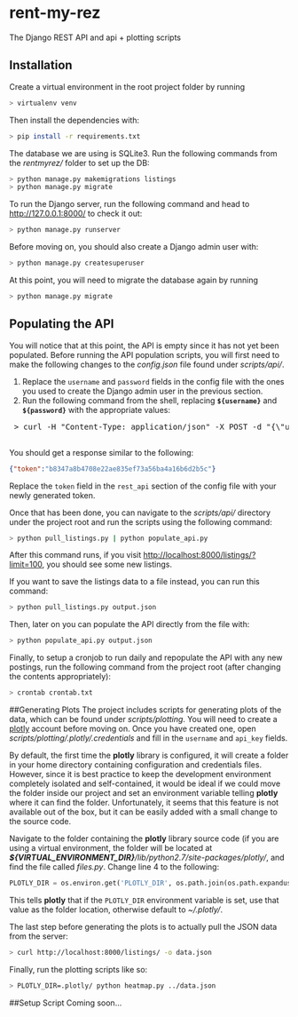 # rent-my-rez
The Django REST API and api + plotting scripts

## Installation
Create a virtual environment in the root project folder by running

```bash
> virtualenv venv
```

Then install the dependencies with:

```bash
> pip install -r requirements.txt
```

The database we are using is SQLite3. Run the following commands from the *rentmyrez/* folder to set up the DB:

```bash
> python manage.py makemigrations listings
> python manage.py migrate
```

To run the Django server, run the following command and head to http://127.0.0.1:8000/ to check it out:

```bash
> python manage.py runserver
```

Before moving on, you should also create a Django admin user with:

```bash
> python manage.py createsuperuser
```

At this point, you will need to migrate the database again by running

```bash
> python manage.py migrate
```

## Populating the API
You will notice that at this point, the API is empty since it has not yet been populated. Before running the API population scripts, you will first need to make the following changes to the *config.json* file found under *scripts/api/*. 

1. Replace the `username` and `password` fields in the config file with the ones you used to create the Django admin user in the previous section.
2. Run the following command from the shell, replacing **`${username}`** and **`${password}`** with the appropriate values:

 <pre>
 > curl -H "Content-Type: application/json" -X POST -d "{\"username\": \"<b>${username}</b>\", \"password\": \"<b>${password}</b>\"}" http://localhost:8000/api-token-auth/
 </pre>

 You should get a response similar to the following:

 ```json
 {"token":"b8347a8b4708e22ae835ef73a56ba4a16b6d2b5c"}
 ```

 Replace the `token` field in the `rest_api` section of the config file with your newly generated token.

Once that has been done, you can navigate to the *scripts/api/* directory under the project root and run the scripts using the following command:

```bash
> python pull_listings.py | python populate_api.py
```

After this command runs, if you visit [http://localhost:8000/listings/?limit=100](http://localhost:8000/listings/?limit=100), you should see some new listings.

If you want to save the listings data to a file instead, you can run this command:

```bash
> python pull_listings.py output.json
```

Then, later on you can populate the API directly from the file with:

```bash
> python populate_api.py output.json
```

Finally, to setup a cronjob to run daily and repopulate the API with any new postings, run the following command from the project root (after changing the contents appropriately):

```bash
> crontab crontab.txt
```

##Generating Plots
The project includes scripts for generating plots of the data, which can be found under *scripts/plotting*. You will need to create a [plotly](https://plot.ly/) account before moving on. Once you have created one, open *scripts/plotting/.plotly/.credentials* and fill in the `username` and `api_key` fields.

By default, the first time the **plotly** library is configured, it will create a folder in your home directory containing configuration and credentials files. However, since it is best practice to keep the development environment completely isolated and self-contained, it would be ideal if we could move the folder inside our project and set an environment variable telling **plotly** where it can find the folder. Unfortunately, it seems that this feature is not available out of the box, but it can be easily added with a small change to the source code.

Navigate to the folder containing the **plotly** library source code (if you are using a virtual environment, the folder will be located at *<b>${VIRTUAL\_ENVIRONMENT\_DIR}</b>/lib/python2.7/site-packages/plotly/*, and find the file called *files.py*. Change line 4 to the following:

```python
PLOTLY_DIR = os.environ.get('PLOTLY_DIR', os.path.join(os.path.expanduser("~"), ".plotly"))
```

This tells **plotly** that if the `PLOTLY_DIR` environment variable is set, use that value as the folder location, otherwise default to *~/.plotly/*. 

The last step before generating the plots is to actually pull the JSON data from the server:

```bash
> curl http://localhost:8000/listings/ -o data.json
```

Finally, run the plotting scripts like so:

```bash
> PLOTLY_DIR=.plotly/ python heatmap.py ../data.json
```

##Setup Script
Coming soon...
